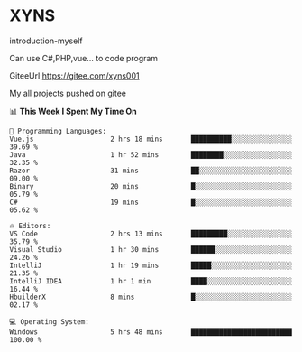 # XYNS
introduction-myself

Can use C#,PHP,vue... to code program

GiteeUrl:https://gitee.com/xyns001

My all projects pushed on gitee

<!--START_SECTION:waka-->
📊 **This Week I Spent My Time On** 

```text
💬 Programming Languages: 
Vue.js                   2 hrs 18 mins       ██████████░░░░░░░░░░░░░░░   39.69 % 
Java                     1 hr 52 mins        ████████░░░░░░░░░░░░░░░░░   32.35 % 
Razor                    31 mins             ██░░░░░░░░░░░░░░░░░░░░░░░   09.00 % 
Binary                   20 mins             █░░░░░░░░░░░░░░░░░░░░░░░░   05.79 % 
C#                       19 mins             █░░░░░░░░░░░░░░░░░░░░░░░░   05.62 % 

🔥 Editors: 
VS Code                  2 hrs 13 mins       █████████░░░░░░░░░░░░░░░░   35.79 % 
Visual Studio            1 hr 30 mins        ██████░░░░░░░░░░░░░░░░░░░   24.26 % 
IntelliJ                 1 hr 19 mins        █████░░░░░░░░░░░░░░░░░░░░   21.35 % 
IntelliJ IDEA            1 hr 1 min          ████░░░░░░░░░░░░░░░░░░░░░   16.44 % 
HbuilderX                8 mins              █░░░░░░░░░░░░░░░░░░░░░░░░   02.17 % 

💻 Operating System: 
Windows                  5 hrs 48 mins       █████████████████████████   100.00 % 
```


<!--END_SECTION:waka-->
